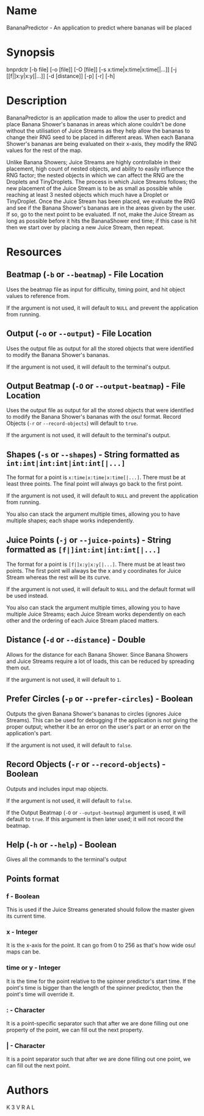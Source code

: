 # Name

BananaPredictor - An application to predict where bananas will be placed

# Synopsis

bnprdctr [-b file] [-o [file]] [-O [file]] [-s x:time|x:time|x:time[|...]] [-j [[f|]x:y|x:y[|...]] [-d [distance]] [-p] [-r] [-h]

# Description

BananaPredictor is an application made to allow the user to predict and place Banana Shower's bananas in areas which alone couldn't be done without the utilisation of Juice Streams as they help allow the bananas to change their RNG seed to be placed in different areas. When each Banana Shower's bananas are being evaluated on their x-axis, they modify the RNG values for the rest of the map.

Unlike Banana Showers; Juice Streams are highly controllable in their placement, high count of nested objects, and ability to easily influence the RNG factor; the nested objects in which we can affect the RNG are the Droplets and TinyDroplets. The process in which Juice Streams follows; the new placement of the Juice Stream is to be as small as possible while reaching at least 3 nested objects which much have a Droplet or TinyDroplet. Once the Juice Stream has been placed, we evaluate the RNG and see if the Banana Shower's bananas are in the areas given by the user. If so, go to the next point to be evaluated. If not, make the Juice Stream as long as possible before it hits the BananaShower end time; if this case is hit then we start over by placing a new Juice Stream, then repeat.

# Resources

## Beatmap (`-b` or `--beatmap`) - File Location

Uses the beatmap file as input for difficulty, timing point, and hit object values to reference from.

If the argument is not used, it will default to `NULL` and prevent the application from running.

## Output (`-o` or `--output`) - File Location

Uses the output file as output for all the stored objects that were identified to modify the Banana Shower's bananas.

If the argument is not used, it will default to the terminal's output.

## Output Beatmap (`-O` or `--output-beatmap`) - File Location

Uses the output file as output for all the stored objects that were identified to modify the Banana Shower's bananas with the osu! format. Record Objects (`-r` or `--record-objects`) will default to `true`. 

If the argument is not used, it will default to the terminal's output.

## Shapes (`-s` or `--shapes`) - String formatted as `int:int|int:int|int:int[|...]`

The format for a point is `x:time|x:time|x:time[|...]`. There must be at least three points. The final point will always go back to the first point.

If the argument is not used, it will default to `NULL` and prevent the application from running.

You also can stack the argument multiple times, allowing you to have multiple shapes; each shape works independently.

## Juice Points (`-j` or `--juice-points`) - String formatted as `[f|]int:int|int:int[|...]`

The format for a point is `[f|]x:y|x:y[|...]`. There must be at least two points. The first point will always be the x and y coordinates for Juice Stream whereas the rest will be its curve.

If the argument is not used, it will default to `NULL` and the default format will be used instead.

You also can stack the argument multiple times, allowing you to have multiple Juice Streams; each Juice Stream works dependently on each other and the ordering of each Juice Stream placed matters.

## Distance (`-d` or `--distance`) - Double

Allows for the distance for each Banana Shower. Since Banana Showers and Juice Streams require a lot of loads, this can be reduced by spreading them out.

If the argument is not used, it will default to `1`.

## Prefer Circles (`-p` or `--prefer-circles`) - Boolean

Outputs the given Banana Shower's bananas to circles (ignores Juice Streams). This can be used for debugging if the application is not giving the proper output; whether it be an error on the user's part or an error on the application's part.

If the argument is not used, it will default to `false`.

## Record Objects (`-r` or `--record-objects`) - Boolean

Outputs and includes input map objects.

If the argument is not used, it will default to `false`.

If the Output Beatmap (`-O` or `--output-beatmap`) argument is used, it will default to `true`. If this argument is then later used; it will not record the beatmap.

## Help (`-h` or `--help`) - Boolean

Gives all the commands to the terminal's output

## Points format

### f - Boolean

This is used if the Juice Streams generated should follow the master given its current time.

### x - Integer

It is the x-axis for the point. It can go from 0 to 256 as that's how wide osu! maps can be.

### time or y - Integer

It is the time for the point relative to the spinner predictor's start time. If the point's time is bigger than the length of the spinner predictor, then the point's time will override it.

### : - Character

It is a point-specific separator such that after we are done filling out one property of the point, we can fill out the next property.

### | - Character

It is a point separator such that after we are done filling out one point, we can fill out the next point.

# Authors

K 3 V R A L